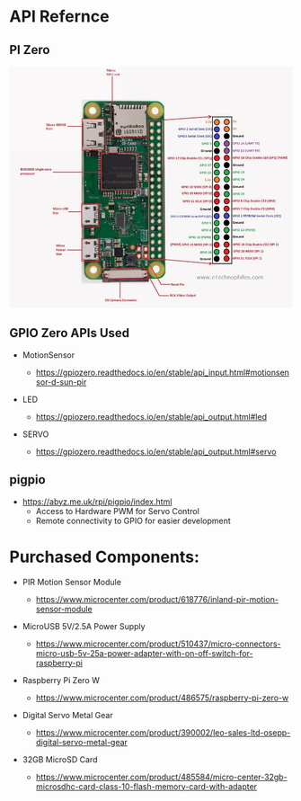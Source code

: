 # API Refernce

## PI Zero

![PI Zero](R-Pi-Zero-Pinout.jpg)

## GPIO Zero APIs Used

* MotionSensor
	* https://gpiozero.readthedocs.io/en/stable/api_input.html#motionsensor-d-sun-pir

* LED
	* https://gpiozero.readthedocs.io/en/stable/api_output.html#led

* SERVO
	* https://gpiozero.readthedocs.io/en/stable/api_output.html#servo

## pigpio
* https://abyz.me.uk/rpi/pigpio/index.html
	* Access to Hardware PWM for Servo Control
	* Remote connectivity to GPIO  for easier development

# Purchased Components:

* PIR Motion Sensor Module
	* https://www.microcenter.com/product/618776/inland-pir-motion-sensor-module

* MicroUSB 5V/2.5A Power Supply 
	* https://www.microcenter.com/product/510437/micro-connectors-micro-usb-5v-25a-power-adapter-with-on-off-switch-for-raspberry-pi

* Raspberry Pi Zero W
	* https://www.microcenter.com/product/486575/raspberry-pi-zero-w

* Digital Servo Metal Gear
	* https://www.microcenter.com/product/390002/leo-sales-ltd-osepp-digital-servo-metal-gear

* 32GB MicroSD Card
	* https://www.microcenter.com/product/485584/micro-center-32gb-microsdhc-card-class-10-flash-memory-card-with-adapter
